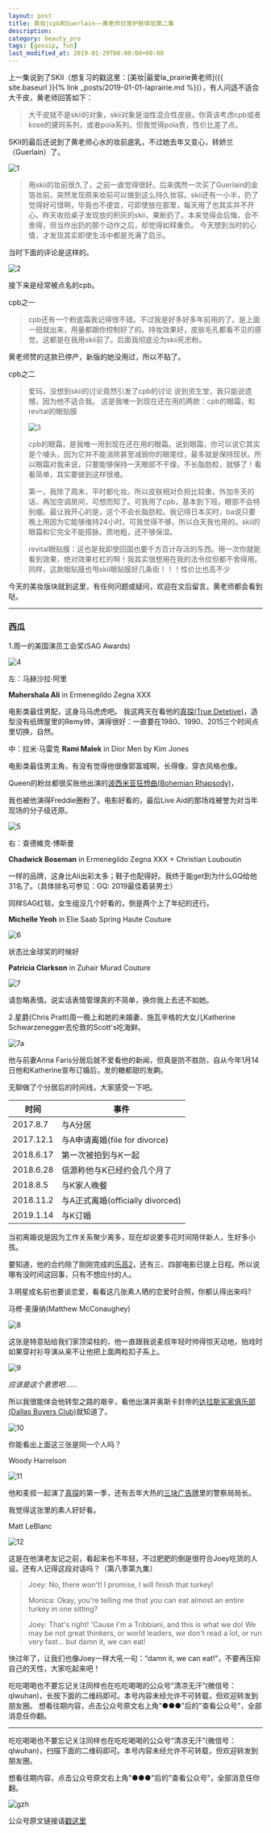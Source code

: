```yaml
---
layout: post
title: 美妆|cpb和Guerlain——黄老师日常护肤体验第二集 
description: 
category: beauty_pro
tags: [gossip, fun]
last_modified_at: 2019-01-29T00:00:00+00:00
---
```


上一集说到了SKII（想复习的戳这里：[美妆|最爱la_prairie黄老师]({{ site.baseurl }}{% link _posts/2019-01-01-laprairie.md %})），有人问适不适合大干皮，黄老师回答如下：

> 大干皮就不是skii的对象，skii对象是油性混合性皮肤。你真该考虑cpb或者kose的黛珂系列，或者pola系列。但我觉得pola贵，性价比差了点。

SKII的最后还说到了黄老师心水的妆前底乳，不过她去年又变心，转娇兰（Guerlain）了。

![1](/../assets/img/2019-01-29/1.jpg)

> 用skii的妆前很久了，之前一直觉得很好。后来偶然一次买了Guerlain的金箔妆前，突然发现原来妆前可以做到这么持久妆容。skii还有一小半，扔了觉得好可惜啊，毕竟也不便宜，可即使放在那里，每天用了也其实并不开心。昨天收拾桌子发现放的积灰的skii，果断扔了。本来觉得会后悔，会不舍得，但当作出扔的那个动作之后，却觉得如释重负。
> 今天想到当时的心情，才发现其实即使生活中都是充满了启示。

当时下面的评论是这样的。

![2](/../assets/img/2019-01-29/2.jpg)


接下来是经常被点名的cpb。
 
cpb之一

> cpb还有一个粉底霜我记得很不错。不过我是好多好多年前用的了。是上面一扭就出来，用量都跟你控制好了的。持妆效果好，皮肤毛孔都看不见的感觉。这都是在我用skii前了。后面我彻底沦为skii死忠粉。

黄老师赞的这款已停产，新版的她没用过，所以不贴了。

cpb之二

> 爱玛，没想到skii的讨论竟然引发了cpb的讨论
> 说到资生堂，我只能说遗憾，因为他不适合我。
> 这是我唯一到现在还在用的两款：cpb的眼霜，和revital的眼贴膜
> 
> ![3](/../assets/img/2019-01-29/3.jpg)
> 
> cpb的眼霜，是我唯一用到现在还在用的眼霜。说到眼霜，你可以说它其实是个噱头，因为它并不能消除甚至减弱你的眼尾纹，最多就是保持现状。所以眼霜对我来说，只要能够保持一天眼部不干燥，不长脂肪粒，就够了！看看简单，其实要做到这样很难。
> 
> 第一，我除了周末，平时都化妆。所以皮肤相对负担比较重，外加冬天的话，再加空调房间，可想而知了。可我用了cpb，基本到下班，眼部不会特别绷。最让我开心的是，这个不会长脂肪粒。我记得日本买时，ba说只要晚上用因为它能够维持24小时。可我觉得不够，所以白天我也用的。skii的眼霜和它完全不能搭脉。质地粗，还不够保湿。
> 
> revital眼贴膜：这也是我即使回国也要千方百计存活的东西。用一次你就能看到效果，绝对效果杠杠的啊！我其实很想用在我的法令纹但都不舍得用。同样，这款眼贴膜也甩skii眼贴膜好几条街！！！性价比也高不少

今天的美妆版块就到这里，有任何问题或疑问，欢迎在文后留言。黄老师都会看到哒。

<hr>

### __西瓜__

1.周一的美国演员工会奖(SAG Awards)

![4](/../assets/img/2019-01-29/4.jpg)

左：马赫沙拉·阿里

**Mahershala Ali** in Ermenegildo Zegna XXX

电影类最佳男配，这身马马虎虎吧。
我这两天在看他的[真探(True Detetive)](https://en.wikipedia.org/wiki/True_Detective)，造型没有纸牌屋里的Remy帅，演得很好：一直要在1980、1990、2015三个时间点里切换，自然。
 

中：拉米·马雷克
**Rami Malek** in Dior Men by Kim Jones

电影类最佳男主角，有没有觉得他很像郭富城啊，长得像，穿衣风格也像。

Queen的粉丝都很买账他出演的[波西米亚狂想曲(Bohemian Rhapsody)](https://en.wikipedia.org/wiki/Bohemian_Rhapsody_(film))，

我也被他演得Freddie圈粉了。电影好看的，最后Live Aid的那场戏被誉为对当年现场的分子级还原。

![5](/../assets/img/2019-01-29/5.jpg)

右：查德維克·博斯曼

**Chadwick Boseman** in Ermenegildo Zegna XXX + Christian Louboutin

一样的品牌，这身比Ali出彩太多；鞋子也配得好。我终于能get到为什么GQ给他31名了。（具体排名可参见：GQ: 2019最佳着装男士）
 
同样SAG红毯，女生组没几个好看的，倒是两个上了年纪的还行。

**Michelle Yeoh** in Elie Saab Spring Haute Couture

![6](/../assets/img/2019-01-29/6.jpg)

状态比金球奖的时候好
 
**Patricia Clarkson** in Zuhair Murad Couture

![7](/../assets/img/2019-01-29/7.jpg)

请忽略表情。说实话表情管理真的不简单，换你我上去还不如她。
 
2.星爵(Chris Pratt)周一晚上和她的未婚妻、施瓦辛格的大女儿Katherine Schwarzenegger去伦敦的Scott's吃海鲜。

![7a](/../assets/img/2019-01-29/7a.jpg)

他与前妻Anna Faris分居后就不爱看他的新闻，但真是防不胜防，自从今年1月14日他和Katherine宣布订婚后，发的糖都甜的发齁。

无聊做了个分居后的时间线，大家感受一下吧。

|时间|事件|
|--|--|
|2017.8.7|与A分居|
|2017.12.1|与A申请离婚(file for divorce)|
|2018.6.17|第一次被拍到与K一起|
|2018.6.28|信源称他与K已经约会几个月了|
|2018.8.5|与K家人晚餐|
|2018.11.2|与A正式离婚(officially divorced)|
|2019.1.14|与K订婚|

当初离婚说是因为工作关系聚少离多，现在却说要多花时间陪伴新人，生好多小孩。

要知道，他的合约除了刚刚完成的[乐高2](https://zh.wikipedia.org/wiki/%E6%A8%82%E9%AB%98%E7%8E%A9%E9%9B%BB%E5%BD%B12)，还有三、四部电影已提上日程。所以说哪有没时间这回事，只有不想应付的人。
 
3.明星成名前也要谈恋爱，看看这几张素人晒的恋爱时合照，你都认得出来吗?
 
马修·麦康纳(Matthew McConaughey)

![8](/../assets/img/2019-01-29/8.jpg)

这张是特意贴给我们家顶梁柱的，他一直跟我说麦叔年轻时帅得惊天动地，拍戏时如果穿衬衫导演从来不让他把上面两粒扣子系上。

![9](/../assets/img/2019-01-29/9.jpg)

*应该是这个意思吧……*

所以我很能体会他转型之路的艰辛，看他出演并奥斯卡封帝的[达拉斯买家俱乐部(Dallas Buyers Club)](https://en.wikipedia.org/wiki/Dallas_Buyers_Club)就知道了。

![10](/../assets/img/2019-01-29/10.jpg)

你能看出上面这三张是同一个人吗？
 
Woody Harrelson

![11](/../assets/img/2019-01-29/11.jpg)

他和麦叔一起演了[真探](https://en.wikipedia.org/wiki/True_Detective)的第一季，还有去年大热的[三块广告牌](https://zh.wikipedia.org/zh/%E4%B8%89%E5%9D%97%E5%B9%BF%E5%91%8A%E7%89%8C)里的警察局局长。

我觉得这张里的素人好好看。
 

Matt LeBlanc

![12](/../assets/img/2019-01-29/12.jpg)

这是在他演老友记之前，看起来也不年轻，不过肥肥的倒是很符合Joey吃货的人设。还有人记得这段对话吗？（第八季第九集）

> Joey:
> No, there won't! I promise, I will finish that turkey!
>  
> Monica:
> Okay, you're telling me that you can eat almost an entire turkey in one sitting?
>  
> Joey:
> That's right! 'Cause I'm a Tribbiani, and this is what we do! We may be not great thinkers, or world leaders, we don't read a lot, or run very fast... but damn it, we can eat!

快过年了，让我们也像Joey一样大吼一句：“damn it, we can eat!”，不要再压抑自己的天性，大家吃起来吧！


吃吃喝喝也不要忘记关注同样也在吃吃喝喝的公众号“清凉无汗”(微信号：qlwuhan)，长按下面的二维码即可。本号内容未经允许不可转载，但欢迎转发到朋友圈。
想看往期内容，点击公众号原文右上角"●●●"后的"查看公众号"，全部消息任你翻。

<hr>


吃吃喝喝也不要忘记关注同样也在吃吃喝喝的公众号“清凉无汗”(微信号：qlwuhan)，扫描下面的二维码即可。本号内容未经允许不可转载，但欢迎转发到朋友圈。

想看往期内容，点击公众号原文右上角"●●●"后的"查看公众号"，全部消息任你翻。

![gzh](/../assets/img/gzh.png)

公众号原文链接请[戳这里](https://mp.weixin.qq.com/s/op0JT9epfvX5QiMRcFPXYg)